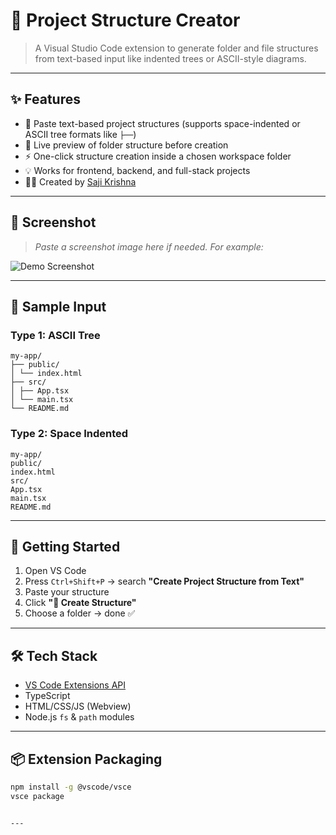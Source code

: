 # 📁 Project Structure Creator

> A Visual Studio Code extension to generate folder and file structures from text-based input like indented trees or ASCII-style diagrams.

---

## ✨ Features

- 📝 Paste text-based project structures (supports space-indented or ASCII tree formats like `├──`)
- 📂 Live preview of folder structure before creation
- ⚡ One-click structure creation inside a chosen workspace folder
- 💡 Works for frontend, backend, and full-stack projects
- 🙋‍♂️ Created by [Saji Krishna](https://github.com/sajikrishna)

---

## 📸 Screenshot

> _Paste a screenshot image here if needed. For example:_

![Demo Screenshot](https://raw.githubusercontent.com/your-username/your-repo/main/demo.gif)

---

## 🧪 Sample Input

### Type 1: ASCII Tree
```
my-app/
├── public/
│ └── index.html
├── src/
│ ├── App.tsx
│ └── main.tsx
└── README.md
```
### Type 2: Space Indented
```
my-app/
public/
index.html
src/
App.tsx
main.tsx
README.md
```
---

## 🚀 Getting Started

1. Open VS Code
2. Press `Ctrl+Shift+P` → search **"Create Project Structure from Text"**
3. Paste your structure
4. Click **"📁 Create Structure"**
5. Choose a folder → done ✅

---

## 🛠️ Tech Stack

- [VS Code Extensions API](https://code.visualstudio.com/api)
- TypeScript
- HTML/CSS/JS (Webview)
- Node.js `fs` & `path` modules

---

## 📦 Extension Packaging

```bash
npm install -g @vscode/vsce
vsce package


---
